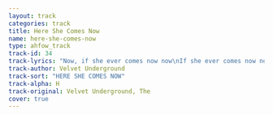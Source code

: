 ```yaml
---
layout: track
categories: track
title: Here She Comes Now
name: here-she-comes-now
type: ahfow_track
track-id: 34
track-lyrics: "Now, if she ever comes now now\nIf she ever comes now now\nIf she ever comes now now\nNow, if she ever comes now now\nIf she ever comes now now\nIf she ever comes now now\n\nOh, she looks so good\nAnd oh, she's made out of wood\nJust look and see\nShe's made out of wood\nJust look and see now now now\nMade out of wood now"
track-author: Velvet Underground
track-sort: "HERE SHE COMES NOW"
track-alpha: H
track-original: Velvet Underground, The
cover: true
---
```

